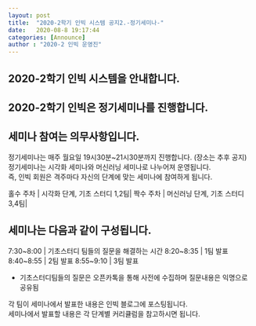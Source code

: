 ```yaml
---
layout: post
title:  "2020-2학기 인빅 시스템 공지2.-정기세미나-"
date:   2020-08-8 19:17:44
categories: [Announce]
author : "2020-2 인빅 운영진"
---
```



## 2020-2학기 인빅 시스템을 안내합니다.
## 2020-2학기 인빅은 정기세미나를 진행합니다.
## 세미나 참여는 의무사항입니다.

정기세미나는 매주 월요일 19시30분~21시30분까지 진행합니다. (장소는 추후 공지) <br>
정기세미나는 시각화 세미나와 머신러닝 세미나로 나누어져 운영됩니다.<br>
즉, 인빅 회원은 격주마다 자신의 단계에 맞는 세미나에 참여하게 됩니다.

홀수 주차 | 시각화 단계, 기초 스터디 1,2팀|
짝수 주차 | 머신러닝 단계, 기초 스터디 3,4팀|

## 세미나는 다음과 같이 구성됩니다.

7:30~8:00 | 기초스터디 팀들의 질문을 해결하는 시간
8:20~8:35 | 1팀 발표
8:40~8:55 | 2팀 발표
8:55~9:10 | 3팀 발표

* 기초스터디팀들의 질문은 오픈카톡을 통해 사전에 수집하며 질문내용은 익명으로 공유됨


각 팀이 세미나에서 발표한 내용은 인빅 블로그에 포스팅됩니다.<br>
세미나에서 발표할 내용은 각 단계별 커리큘럼을 참고하시면 됩니다.
